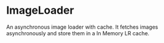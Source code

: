 # ImageLoader

An asynchronous image loader with cache. It fetches images asynchronously and store them in a In Memory LR cache.
